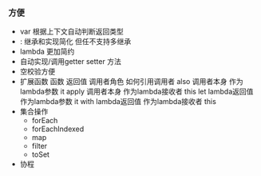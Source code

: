 ### 方便
* var 根据上下文自动判断返回类型
* : 继承和实现简化 但任不支持多继承
* lambda 更加简约
* 自动实现/调用getter setter 方法
* 空校验方便
* 扩展函数 
函数	返回值	调用者角色	如何引用调用者
also	调用者本身	作为lambda参数	it
apply	调用者本身	作为lambda接收者	this
let	lambda返回值	作为lambda参数	it
with	lambda返回值	作为lambda接收者 this
* 集合操作
    * forEach
    * forEachIndexed
    * map
    * filter
    * toSet
* 协程
